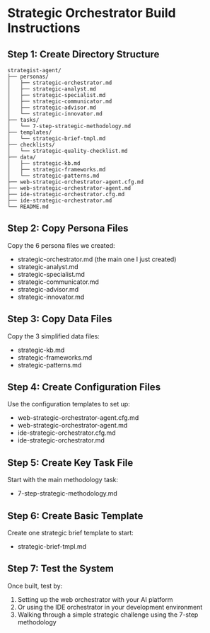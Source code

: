 # Strategic Orchestrator Build Instructions

## Step 1: Create Directory Structure

```text
strategist-agent/
├── personas/
│   ├── strategic-orchestrator.md
│   ├── strategic-analyst.md
│   ├── strategic-specialist.md
│   ├── strategic-communicator.md
│   ├── strategic-advisor.md
│   └── strategic-innovator.md
├── tasks/
│   └── 7-step-strategic-methodology.md
├── templates/
│   └── strategic-brief-tmpl.md
├── checklists/
│   └── strategic-quality-checklist.md
├── data/
│   ├── strategic-kb.md
│   ├── strategic-frameworks.md
│   └── strategic-patterns.md
├── web-strategic-orchestrator-agent.cfg.md
├── web-strategic-orchestrator-agent.md
├── ide-strategic-orchestrator.cfg.md
├── ide-strategic-orchestrator.md
└── README.md
```

## Step 2: Copy Persona Files

Copy the 6 persona files we created:

- strategic-orchestrator.md (the main one I just created)
- strategic-analyst.md
- strategic-specialist.md  
- strategic-communicator.md
- strategic-advisor.md
- strategic-innovator.md

## Step 3: Copy Data Files

Copy the 3 simplified data files:

- strategic-kb.md
- strategic-frameworks.md
- strategic-patterns.md

## Step 4: Create Configuration Files

Use the configuration templates to set up:

- web-strategic-orchestrator-agent.cfg.md
- web-strategic-orchestrator-agent.md
- ide-strategic-orchestrator.cfg.md  
- ide-strategic-orchestrator.md

## Step 5: Create Key Task File

Start with the main methodology task:

- 7-step-strategic-methodology.md

## Step 6: Create Basic Template

Create one strategic brief template to start:

- strategic-brief-tmpl.md

## Step 7: Test the System

Once built, test by:

1. Setting up the web orchestrator with your AI platform
2. Or using the IDE orchestrator in your development environment
3. Walking through a simple strategic challenge using the 7-step methodology
